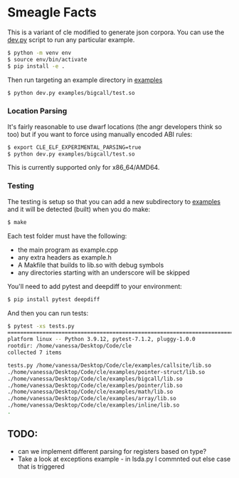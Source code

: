 # Smeagle Facts

This is a variant of cle modified to generate json corpora. You can use the [dev.py](dev.py)
script to run any particular example.

```bash
$ python -m venv env
$ source env/bin/activate
$ pip install -e .
```

Then run targeting an example directory in [examples](examples)

```bash
$ python dev.py examples/bigcall/test.so
```

### Location Parsing

It's fairly reasonable to use dwarf locations (the angr developers think so too)
but if you want to force using manually encoded ABI rules:

```bash
$ export CLE_ELF_EXPERIMENTAL_PARSING=true
$ python dev.py examples/bigcall/test.so
```

This is currently supported only for x86_64/AMD64.

### Testing

The testing is setup so that you can add a new subdirectory to [examples](examples)
and it will be detected (built) when you do make:

```bash
$ make
```
Each test folder must have the following:

 - the main program as example.cpp
 - any extra headers as example.h
 - A Makfile that builds to lib.so with debug symbols
 - any directories starting with an underscore will be skipped

You'll need to add pytest and deepdiff to your environment:

```bash
$ pip install pytest deepdiff
```
And then you can run tests:

```bash
$ pytest -xs tests.py 
============================================================================ test session starts ============================================================================
platform linux -- Python 3.9.12, pytest-7.1.2, pluggy-1.0.0
rootdir: /home/vanessa/Desktop/Code/cle
collected 7 items                                                                                                                                                           

tests.py /home/vanessa/Desktop/Code/cle/examples/callsite/lib.so
./home/vanessa/Desktop/Code/cle/examples/pointer-struct/lib.so
./home/vanessa/Desktop/Code/cle/examples/bigcall/lib.so
./home/vanessa/Desktop/Code/cle/examples/pointer/lib.so
./home/vanessa/Desktop/Code/cle/examples/math/lib.so
./home/vanessa/Desktop/Code/cle/examples/array/lib.so
./home/vanessa/Desktop/Code/cle/examples/inline/lib.so
.
```

## TODO:

 - can we implement different parsing for registers based on type?
 - Take a look at exceptions example - in lsda.py I commnted out else case that is triggered

